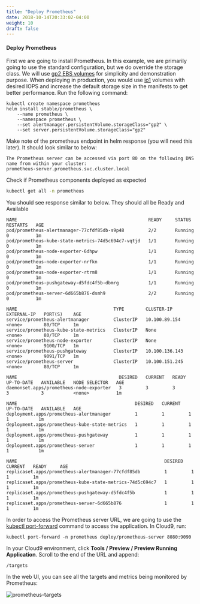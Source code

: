 ```yaml
---
title: "Deploy Prometheus"
date: 2018-10-14T20:33:02-04:00
weight: 10
draft: false
---
```


#### Deploy Prometheus

First we are going to install Prometheus. In this example, we are primarily going to use the standard configuration, but we do override the
storage class. We will use [gp2 EBS volumes](https://docs.aws.amazon.com/AWSEC2/latest/UserGuide/EBSVolumeTypes.html) for
simplicity and demonstration purpose. When deploying in production, you would use
[io1](https://docs.aws.amazon.com/AWSEC2/latest/UserGuide/EBSVolumeTypes.html) volumes
with desired IOPS and increase the default storage size in the manifests to get better performance. Run the following command:

```
kubectl create namespace prometheus
helm install stable/prometheus \
    --name prometheus \
    --namespace prometheus \
    --set alertmanager.persistentVolume.storageClass="gp2" \
    --set server.persistentVolume.storageClass="gp2"
```

Make note of the prometheus endpoint in helm response (you will need this later). It should look similar to below:

```text
The Prometheus server can be accessed via port 80 on the following DNS name from within your cluster:
prometheus-server.prometheus.svc.cluster.local
```

Check if Prometheus components deployed as expected

```sh
kubectl get all -n prometheus
```

You should see response similar to below. They should all be Ready and Available

```text
NAME                                                 READY     STATUS    RESTARTS   AGE
pod/prometheus-alertmanager-77cfdf85db-s9p48         2/2       Running   0          1m
pod/prometheus-kube-state-metrics-74d5c694c7-vqtjd   1/1       Running   0          1m
pod/prometheus-node-exporter-6dhpw                   1/1       Running   0          1m
pod/prometheus-node-exporter-nrfkn                   1/1       Running   0          1m
pod/prometheus-node-exporter-rtrm8                   1/1       Running   0          1m
pod/prometheus-pushgateway-d5fdc4f5b-dbmrg           1/1       Running   0          1m
pod/prometheus-server-6d665b876-dsmh9                2/2       Running   0          1m

NAME                                    TYPE        CLUSTER-IP       EXTERNAL-IP   PORT(S)    AGE
service/prometheus-alertmanager         ClusterIP   10.100.89.154    <none>        80/TCP     1m
service/prometheus-kube-state-metrics   ClusterIP   None             <none>        80/TCP     1m
service/prometheus-node-exporter        ClusterIP   None             <none>        9100/TCP   1m
service/prometheus-pushgateway          ClusterIP   10.100.136.143   <none>        9091/TCP   1m
service/prometheus-server               ClusterIP   10.100.151.245   <none>        80/TCP     1m

NAME                                      DESIRED   CURRENT   READY     UP-TO-DATE   AVAILABLE   NODE SELECTOR   AGE
daemonset.apps/prometheus-node-exporter   3         3         3         3            3           <none>          1m

NAME                                            DESIRED   CURRENT   UP-TO-DATE   AVAILABLE   AGE
deployment.apps/prometheus-alertmanager         1         1         1            1           1m
deployment.apps/prometheus-kube-state-metrics   1         1         1            1           1m
deployment.apps/prometheus-pushgateway          1         1         1            1           1m
deployment.apps/prometheus-server               1         1         1            1           1m

NAME                                                       DESIRED   CURRENT   READY     AGE
replicaset.apps/prometheus-alertmanager-77cfdf85db         1         1         1         1m
replicaset.apps/prometheus-kube-state-metrics-74d5c694c7   1         1         1         1m
replicaset.apps/prometheus-pushgateway-d5fdc4f5b           1         1         1         1m
replicaset.apps/prometheus-server-6d665b876                1         1         1         1m
```

In order to access the Prometheus server URL, we are going to use the [kubectl port-forward](https://kubernetes.io/docs/tasks/access-application-cluster/port-forward-access-application-cluster/) command to access the application. In Cloud9, run:

```
kubectl port-forward -n prometheus deploy/prometheus-server 8080:9090
```

In your Cloud9 environment, click **Tools / Preview / Preview Running Application**.
Scroll to the end of the URL and append:

```
/targets
```

In the web UI, you can see all the targets and metrics being monitored by Prometheus:

![prometheus-targets](/images/prometheus-targets.png)
